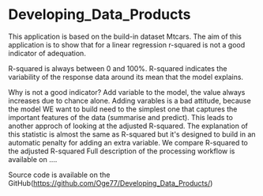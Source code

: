 # Developing_Data_Products

This application is based on the build-in dataset Mtcars. The aim of this application is to show that for a linear regression 
r-squared is not a good indicator of adequation.

R-squared is always between 0 and 100%.
R-squared indicates the variability of the response data around its mean that the model explains.

Why is not a good indicator? Add variable to the model, the value always increases due to chance alone.
Adding varables is a bad attitude, because the model WE want to build need to the simplest one that captures the important 
features  of the data (summarise and predict).
This leads to another approch of looking at the adjusted R-squared. The explanation of this statistic is almost the same as 
R-squared but it's designed to build in an automatic penalty for adding an extra variable.
We compare R-squared to the adjusted R-squared
Full description of the processing workflow is available on ....

Source code is available on the GitHub(https://github.com/Oge77/Developing_Data_Products/)
